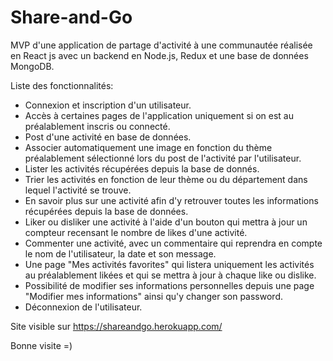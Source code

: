 # Share-and-Go
MVP d'une application de partage d'activité à une communautée réalisée en React js avec un backend en Node.js, Redux et une base de données MongoDB.

Liste des fonctionnalités:

- Connexion et inscription d'un utilisateur.
- Accès à certaines pages de l'application uniquement si on est au préalablement inscris ou connecté.
- Post d'une activité en base de données.
- Associer automatiquement une image en fonction du thème préalablement sélectionné lors du post de l'activité par l'utilisateur.
- Lister les activités récupérées depuis la base de donnés.
- Trier les activités en fonction de leur thème ou du département dans lequel l'activité se trouve.
- En savoir plus sur une activité afin d'y retrouver toutes les informations récupérées depuis la base de données.
- Liker ou disliker une activité à l'aide d'un bouton qui mettra à jour un compteur recensant le nombre de likes d'une activité.
- Commenter une activité, avec un commentaire qui reprendra en compte le nom de l'utilisateur, la date et son message.
- Une page "Mes activités favorites" qui listera uniquement les activités au préalablement likées et qui se mettra à jour à chaque like ou dislike.
- Possibilité de modifier ses informations personnelles depuis une page "Modifier mes informations" ainsi qu'y changer son password.
- Déconnexion de l'utilisateur.

Site visible sur https://shareandgo.herokuapp.com/

Bonne visite =)
